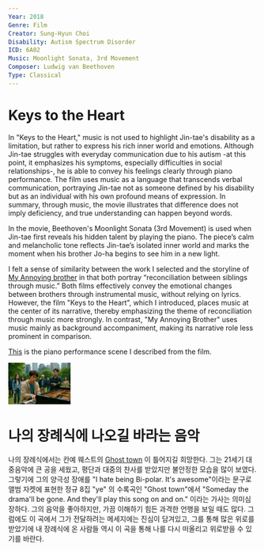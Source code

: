 ```yaml
---
Year: 2018
Genre: Film
Creator: Sung-Hyun Choi
Disability: Autism Spectrum Disorder
ICD: 6A02
Music: Moonlight Sonata, 3rd Movement
Composer: Ludwig van Beethoven
Type: Classical
---
```

# Keys to the Heart

In "Keys to the Heart," music is not used to highlight Jin-tae's disability as a limitation, but rather to express his rich inner world and emotions. Although Jin-tae struggles with everyday communication due to his autism -at this point, it emphasizes his symptoms, especially difficulties in social relationships-, he is able to convey his feelings clearly through piano performance. The film uses music as a language that transcends verbal communication, portraying Jin-tae not as someone defined by his disability but as an individual with his own profound means of expression. In summary, through music, the movie illustrates that difference does not imply deficiency, and true understanding can happen beyond words.

In the movie, Beethoven's Moonlight Sonata (3rd Movement) is used when Jin-tae first reveals his hidden talent by playing the piano. The piece’s calm and melancholic tone reflects Jin-tae’s isolated inner world and marks the moment when his brother Jo-ha begins to see him in a new light.


I felt a sense of similarity between the work I selected and the storyline of [My Annoying brother](kim_yesung.md) in that both portray “reconciliation between siblings through music.” Both films effectively convey the emotional changes between brothers through instrumental music, without relying on lyrics. However, the film "Keys to the Heart", which I introduced, places music at the center of its narrative, thereby emphasizing the theme of reconciliation through music more strongly. In contrast, "My Annoying Brother" uses music mainly as background accompaniment, making its narrative role less prominent in comparison.

[This](https://www.youtube.com/watch?v=uNRvJujw7ws) is the piano performance scene I described from the film.

<img src="./moon_sehyun_img.png" alt="description" style="width:25%;" />

# 나의 장례식에 나오길 바라는 음악
나의 장례식에서는 칸예 웨스트의 [Ghost town](https://youtu.be/qAsHVwl-MU4?feature=shared) 이 틀어지길 희망한다. 그는 21세기 대중음악에 큰 공을 세웠고, 평단과 대중의 찬사를 받았지만 불안정한 모습을 많이 보였다. 그렇기에 그의 양극성 장애를 "I hate being Bi-polar. It's awesome"이라는 문구로 앨범 자켓에 표현한 정규 8집 "ye" 의 수록곡인 "Ghost town"에서 "Someday the drama'll be gone. And they'll play this song on and on." 이라는 가사는 의미심장하다. 그의 음악을 좋아하지만, 가끔 이해하기 힘든 과격한 언행을 보일 때도 많다. 그럼에도 이 곡에서 그가 전달하려는 메세지에는 진심이 담겨있고, 그를 통해 많은 위로를 받았기에 내 장례식에 온 사람들 역시 이 곡을 통해 나를 다시 떠올리고 위로받을 수 있기를 바란다.
